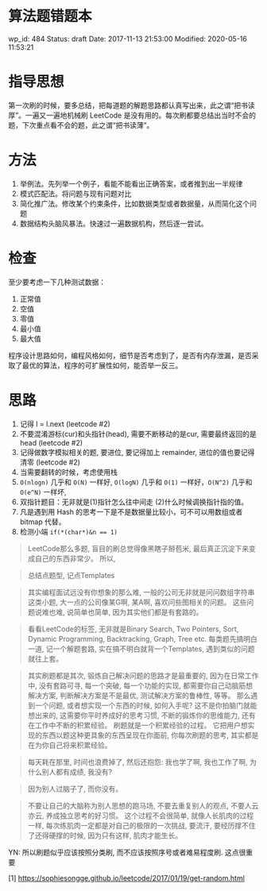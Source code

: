 # 算法题错题本


wp_id: 484
Status: draft
Date: 2017-11-13 21:53:00
Modified: 2020-05-16 11:53:21


# 指导思想

第一次刷的时候，要多总结，把每道题的解题思路都认真写出来，此之谓“把书读厚”。一遍又一遍地机械刷 LeetCode 是没有用的。每次刷都要总结出当时不会的题，下次重点看不会的题，此之谓“把书读薄”。

# 方法

1. 举例法。先列举一个例子，看能不能看出正确答案，或者推到出一半规律
2. 模式匹配法。将问题与现有问题对比
3. 简化推广法。修改某个约束条件，比如数据类型或者数据量，从而简化这个问题
4. 数据结构头脑风暴法。快速过一遍数据机构，然后逐一尝试。

# 检查

至少要考虑一下几种测试数据：

1. 正常值
2. 空值
3. 零值
4. 最小值
5. 最大值

程序设计思路如何，编程风格如何，细节是否考虑到了，是否有内存泄漏，是否采取了最优的算法，程序的可扩展性如何，能否举一反三。


# 思路

1. 记得 l = l.next (leetcode #2)
2. 不要混淆游标(cur)和头指针(head), 需要不断移动的是cur, 需要最终返回的是head (leetcode #2)
3. 记得做数字模拟相关的题, 要进位, 要记得加上 remainder, 进位的值也要记得清零 (leetcode #2)
4. 当需要翻转的时候，考虑使用栈
5. `O(nlogn)` 几乎和 `O(N)` 一样好, `O(logN)` 几乎和 `O(1)` 一样好，`O(N^2)` 几乎和 `O(e^N)` 一样坏, 
6. 双指针题目：无非就是(1)指针怎么往中间走 (2)什么时候调换指针指的值。
7. 凡是遇到用 Hash 的思考一下是不是数据量比较小，可不可以用数组或者 bitmap 代替。
8. 检测小端 `if(*(char*)&n == 1)`


> LeetCode那么多题, 盲目的刷总觉得像黑瞎子掰苞米, 最后真正沉淀下来变成自己的东西非常少。 所以, 

> 总结点题型, 记点Templates
	
> 其实编程面试远没有你想象的那么难, 一般的公司无非就是问问数组字符串这类小题, 大一点的公司像某G啊, 某A啊, 喜欢问些图相关的问题。 这些问题说难也难, 说简单也简单, 因为其实他们都是有套路的。

> 看看LeetCode的标签, 无非就是Binary Search, Two Pointers, Sort, Dynamic Programming, Backtracking, Graph, Tree etc. 每类题先搞明白一道, 记一个解题套路, 实在搞不明白就背一个Templates, 遇到类似的问题就往上套。

> 其实刷题都是其次, 锻炼自己解决问题的思路才是最重要的, 因为在日常工作中, 没有套路可寻, 每一个突破, 每一个功能的实现, 都需要你自己动脑筋想解决方案, 判断解决方案是不是最优, 测试解决方案的鲁棒性, 等等。 那么遇到一个问题, 或者想实现一个东西的时候, 如何入手呢? 这不是你拍脑门就能 想出来的, 这需要你平时养成好的思考习惯, 不断的锻炼你的思维能力, 还有在工作中不断的积累经验。 刷题就是一个积累经验的过程。 它把用户想实现的东西以题这种更具象的东西呈现在你面前, 你每次刷题的思考, 其实都是在为你自己将来积累经验。 

> 每天耗在那里, 时间也浪费掉了, 然后还抱怨: 我也学了啊, 我也工作了啊, 为什么别人都有成绩, 我没有?

> 因为别人过脑子了, 而你没有。

> 不要让自己的大脑称为别人思想的跑马场, 不要去重复别人的观点, 不要人云亦云, 养成独立思考的好习惯。 这个过程不会很简单, 就像人长肌肉的过程一样, 每次练肌肉一定都是对自己的极限的一次挑战, 要流汗, 要经历撑不住了还得硬撑的时候, 因为只有这样, 肌肉才能生长。

YN: 所以刷题似乎应该按照分类刷, 而不应该按照序号或者难易程度刷. 这点很重要


[1] https://sophiesongge.github.io/leetcode/2017/01/19/get-random.html